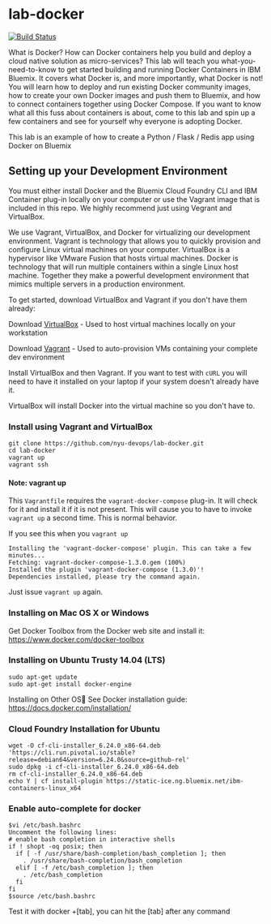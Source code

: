 # lab-docker

[![Build Status](https://travis-ci.org/nyu-devops/lab-docker.svg?branch=master)](https://travis-ci.org/devops/lab-docker)

What is Docker? How can Docker containers help you build and deploy a cloud native solution as micro-services? This lab will teach you what-you-need-to-know to get started building and running Docker Containers in IBM Bluemix. It covers what Docker is, and more importantly, what Docker is not! You will learn how to deploy and run existing Docker community images, how to create your own Docker images and push them to Bluemix, and how to connect containers together using Docker Compose. If you want to know what all this fuss about containers is about, come to this lab and spin up a few containers and see for yourself why everyone is adopting Docker.

This lab is an example of how to create a Python / Flask / Redis app using Docker on Bluemix

## Setting up your Development Environment
You must either install Docker and the Bluemix Cloud Foundry CLI and IBM Container plug-in locally on your computer or use the Vagrant image that is included in this repo. We highly recommend just using Vegrant and VirtualBox.

We use Vagrant, VirtualBox, and Docker for virtualizing our development environment. Vagrant is technology that allows you to quickly provision and configure Linux virtual machines on your computer. VirtualBox is a hypervisor like VMware Fusion that hosts virtual machines. Docker is technology that will run multiple containers within a single Linux host machine. Together they make a powerful development environment that mimics multiple servers in a production environment.

To get started, download VirtualBox and Vagrant if you don't have them already:

Download [VirtualBox](https://www.virtualbox.org) - Used to host virtual machines locally on your workstation

Download [Vagrant](https://www.vagrantup.com) - Used to auto-provision VMs containing your complete dev environment

Install VirtualBox and then Vagrant. If you want to test with `cURL` you will need to have it installed on your laptop if your system doesn't already have it.

VirtualBox will install Docker into the virtual machine so you don't have to.

### Install using Vagrant and VirtualBox

    git clone https://github.com/nyu-devops/lab-docker.git
    cd lab-docker
    vagrant up
    vagrant ssh

#### Note: vagrant up
This `Vagrantfile` requires the `vagrant-docker-compose` plug-in. It will check for it and install it if it is not present. This will cause you to have to invoke `vagrant up` a second time. This is normal behavior.

If you see this when you `vagrant up`
```
Installing the 'vagrant-docker-compose' plugin. This can take a few minutes...
Fetching: vagrant-docker-compose-1.3.0.gem (100%)
Installed the plugin 'vagrant-docker-compose (1.3.0)'!
Dependencies installed, please try the command again.
```

Just issue `vagrant up` again.

### Installing on Mac OS X or Windows
Get Docker Toolbox from the Docker web site and install it:
https://www.docker.com/docker-toolbox

### Installing on Ubuntu Trusty 14.04 (LTS)

    sudo apt-get update
    sudo apt-get install docker-engine

Installing on Other OS See Docker installation guide:
https://docs.docker.com/installation/

### Cloud Foundry Installation for Ubuntu

    wget -O cf-cli-installer_6.24.0_x86-64.deb 'https://cli.run.pivotal.io/stable?release=debian64&version=6.24.0&source=github-rel'
    sudo dpkg -i cf-cli-installer_6.24.0_x86-64.deb
    rm cf-cli-installer_6.24.0_x86-64.deb
    echo Y | cf install-plugin https://static-ice.ng.bluemix.net/ibm-containers-linux_x64

### Enable auto-complete for docker

    $vi /etc/bash.bashrc
    Uncomment the following lines:
    # enable bash completion in interactive shells
    if ! shopt -oq posix; then
      if [ -f /usr/share/bash-completion/bash_completion ]; then
        . /usr/share/bash-completion/bash_completion
      elif [ -f /etc/bash_completion ]; then
        . /etc/bash_completion
      fi
    fi
    $source /etc/bash.bashrc

Test it with docker +[tab], you can hit the [tab] after any command
